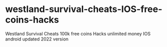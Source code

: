 # westland-survival-cheats-IOS-free-coins-hacks
Westland Survival Cheats 100k free coins Hacks unlimited money IOS android updated 2022 version
